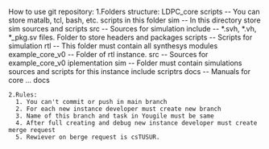   How to use git repository:
1.Folders structure:
  LDPC_core
    scripts                   -- You can store matalb, tcl, bash, etc. scripts in this folder
    sim                       -- In this directory store sim sources and scripts
      src                     -- Sources for simulation
      include                 -- *.svh, *.vh, *_pkg.sv files. Folder to store headers and packages 
      scripts                 -- Scripts for simulation
    rtl                       -- This folder must contain all synthesys modules
      example_core_v0         -- Folder of rtl instance. 
        src                   -- Sources for example_core_v0 iplementation
        sim                   -- Folder must contain simulations sources and scripts for this instance
        include
        scriptrs
        docs                  -- Manuals for core
      ...
    docs

    2.Rules:
      1. You can't commit or push in main branch
      2. For each new instance developer must create new branch 
      3. Name of this branch and task in Yougile must be same
      4. After full creating and debug new instance developer must create merge request
      5. Rewiever on berge request is csTUSUR.
